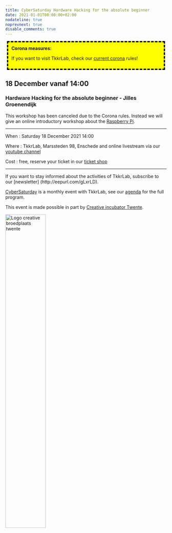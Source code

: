 ```yaml
---
title: CyberSaturday Hardware Hacking for the absolute beginner
date: 2021-01-01T00:00:00+02:00
nodateline: true
noprevnext: true
disable_comments: true
---
```

<div style="background: yellow;margin: 5px;padding:10px;border: 4px dashed black;">
<strong>Corona measures:</strong><p>
If you want to visit TkkrLab, check our <a href="/corona">current corona</a> rules! 
</div>

## 18 December vanaf 14:00  ##

### Hardware Hacking for the absolute beginner - Jilles Groenendijk

This workshop has been canceled due to the Corona rules. Instead we will give an online introductory workshop about the [Raspberry Pi](/cybersaturdays/2021_12_18_raspberry_pi/).

<hr>
When : Saturday 18 December 2021 14:00

Where : TkkrLab, Marssteden 98, Enschede and online livestream via our [youtube channel](https://youtube.com/tkkrlab)

Cost : free, reserve your ticket in our [ticket shop](https://tickets.tkkrlab.space/TkkrLab/Jilles/)

<hr>
If you want to stay informed about the activities of TkkrLab, subscribe to our [newsletter] (http://eepurl.com/gLxrLD).

[CyberSaturday](/cybersaturdays/cybersaturday/) is a monthly event with TkkrLab, see our [agenda](/agenda/) for the full program.

This event is made possible in part by [Creative incubator Twente](http://www.creatievebroedplaatsentwente.nl/).

<img width=50% src="/images/Logo-Creatieve-Broedplaatsen-Twente.jpg"  alt="Logo creative broedplaats twente">